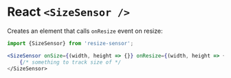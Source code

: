 # React `<SizeSensor />`

Creates an element that calls `onResize` event on resize:

```jsx
import {SizeSensor} from 'resize-sensor';

<SizeSensor onSize={(width, height => {}} onResize={(width, height => {}}>
    {/* something to track size of */
</SizeSensor>
```
